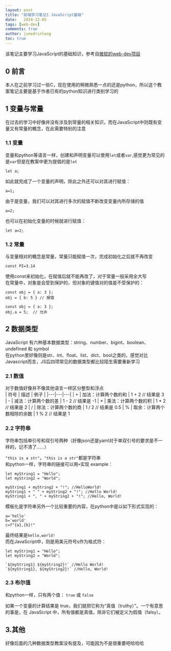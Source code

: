 ```yaml
---
layout: post
title: "前端学习笔记1 JavaScript基础"
date:   2024-12-05
tags: [web-dev]
comments: true
author: junedrinleng
toc: true
---
```


该笔记主要学习JavaScript的基础知识，参考自[微软的web-dev项目](https://github.com/microsoft/Web-Dev-For-Beginners/blob/main/2-js-basics/1-data-types/translations/README.zh-cn.md)
<!-- more -->
## 0 前言
本人在之前学习过一些C，现在使用的稍微熟悉一点的还是python，所以这个教案笔记主要是基于作者已有的python知识进行类别学习的

## 1 变量与常量
在过去的学习中好像并没有涉及到常量的相关知识，而在JavaScript中则既有变量又有常量的概念，在此需要特别的注意  
  
### 1.1 变量
变量和python等语言一样，创建和声明变量可以使用`let`或者`var`,感觉更为常见的是`var`但是在教案中更为提倡的是`let`  
~~~
let a;
~~~
如此就完成了一个变量的声明，除此之外还可以对其进行赋值：
~~~
a=1;
~~~
由于是变量，我们可以对其进行多次的赋值不断改变变量内所存储的值
~~~
a=2;
~~~
也可以在初始化变量的时候就进行赋值：
```
let a=2;
```
### 1.2 常量
与变量相对的概念是常量，常量只能赋值一次，完成初始化之后就不再改变
~~~
const PI=3.14
~~~
使用const来初始化，在赋值后就不能再改了，对于常量一般采用全大写  
在常量中，对象是会受到保护的，但对象的键值对的值是不受保护的：
~~~
const obj = { a: 3 };
obj = { b: 5 } // 报错
~~~
```
const obj = { a: 3 };
obj.a = 5;  // 允许
```
## 2 数据类型
JavaScript 有六种基本数据类型：string、number、bigint、boolean、undefined 和 symbol  
在python里好像则是str、int、float、list、dict、bool之类的，感觉对比Javascript而言，JS后四项常见的数据类型都比较陌生需要重新学习  

### 2.1 数值
对于数值好像并不像其他语言一样区分整型和浮点  
| 符号	| 描述	| 例子 |
|---|---|---|
| +	| 加法：计算两个数的和	| 1 + 2 // 结果是 3
| -	| 减法：计算两个数的差	| 1 - 2 // 结果是 -1
| *	| 乘法：计算两个数的积	| 1 * 2 // 结果是 2
| /	| 除法：计算两个数的商	| 1 / 2 // 结果是 0.5
| %	| 取余：计算两个数相除的余数	| 1 % 2 // 结果是 1

### 2.2 字符串
字符串包括单引号和双引号两种（好像json还是yaml对于单双引号的要求是不一样的，记不清了……）

`"this is a str"`，`"this is a str"`都是字符串  
和python一样，字符串的链接可以用`+`实现
example：
~~~
let myString1 = "Hello";
let myString2 = "World";

myString1 + myString2 + "!"; //HelloWorld!
myString1 + " " + myString2 + "!"; //Hello World!
myString1 + ", " + myString2 + "!"; //Hello, World!
~~~
模板化是字符串另外一个比较重要的内容，在python中是以如下形式实现的：
~~~
a='hello'
b='world'
c=f"{a},{b}!"
~~~
最终结果是`hello,world!`  
而在JavaScript中，则是用美元符号`$`作为格式符：
~~~
let myString1 = "Hello";
let myString2 = "World";

`${myString1} ${myString2}!` //Hello World!
`${myString1}, ${myString2}!` //Hello, World!
~~~
### 2.3 布尔值
和python一样，只有两个值： `true` 或 `false`  

如果一个变量的计算结果是 true，我们就把它称为“真值（truthy）”。一个有意思的事是，在 JavaScript 中，所有值都是真值，除非它们被定义为假值（falsy）。
## 3.其他
好像后面的几种数据类型教案没有提及，可能因为不是很重要吧哈哈哈